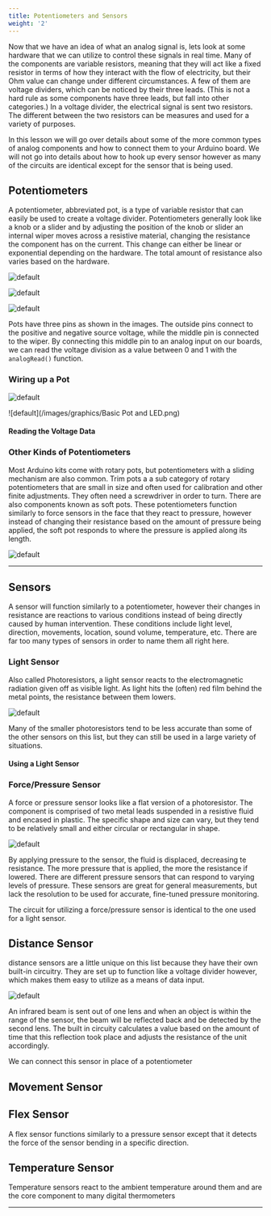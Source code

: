 ```yaml
---
title: Potentiometers and Sensors
weight: '2'
---
```


Now that we have an idea of what an analog signal is, lets look at some hardware that we can utilize to control these signals in real time. Many of the components are variable resistors, meaning that they will act like a fixed resistor in terms of how they interact with the flow of electricity, but their Ohm value can change under different circumstances. A few of them are voltage dividers, which can be noticed by their three leads. (This is not a hard rule as some components have three leads, but fall into other categories.) In a voltage divider, the electrical signal is sent two resistors. The different between the two resistors can be measures and used for a variety of purposes.

In this lesson we will go over details about some of the more common types of analog components and how to connect them to your Arduino board. We will not go into details about how to hook up every sensor however as many of the circuits are identical except for the sensor that is being used.

## Potentiometers

A potentiometer, abbreviated pot, is a type of variable resistor that can easily be used to create a voltage divider. Potentiometers generally look like a knob or a slider and by adjusting the position of the knob or slider an internal wiper moves across a resistive material, changing the resistance the component has on the current. This change can either be linear or exponential depending on the hardware. The total amount of resistance also varies based on the hardware.

![default](/images/graphics/pot1.jpg)

![default](/images/graphics/pot2.jpg)

![default](/images/graphics/slidepot.jpg)

Pots have three pins as shown in the images. The outside pins connect to the positive and negative source voltage, while the middle pin is connected to the wiper. By connecting this middle pin to an analog input on our boards, we can read the voltage division as a value between 0 and 1 with the `analogRead()` function.

### Wiring up a Pot

![default](/images/graphics/potwledcode.png)

![default](/images/graphics/Basic Pot and LED.png)

#### Reading the Voltage Data

### Other Kinds of Potentiometers

Most Arduino kits come with rotary pots, but potentiometers with a sliding mechanism are also common. Trim pots a a sub category of rotary potentiometers that are small in size and often used for calibration and other finite adjustments. They often need a screwdriver in order to turn. There are also components known as soft pots. These potentiometers function similarly to force sensors in the face that they react to pressure, however instead of changing their resistance based on the amount of pressure being applied, the soft pot responds to where the pressure is applied along its length. 

![default](/images/graphics/softpot.jpg)

---

## Sensors

A sensor will function similarly to a potentiometer, however their changes in resistance are reactions to various conditions instead of being directly caused by human intervention. These conditions include light level, direction, movements, location, sound volume, temperature, etc. There are far too many types of sensors in order to name them all right here.

### Light Sensor

Also called Photoresistors, a light sensor reacts to the electromagnetic radiation given off as visible light. As light hits the (often) red film behind the metal points, the resistance between them lowers.

![default](/images/graphics/lightsensor3.jpg)

Many of the smaller photoresistors tend to be less accurate than some of the other sensors on this list, but they can still be used in a large variety of situations.

#### Using a Light Sensor

### Force/Pressure Sensor

A force or pressure sensor looks like a flat version of a photoresistor. The component is comprised of two metal leads suspended in a resistive fluid and encased in plastic. The specific shape and size can vary, but they tend to be relatively small and either circular or rectangular in shape.

![default](/images/graphics/fps.jpg)

By applying pressure to the sensor, the fluid is displaced, decreasing te resistance. The more pressure that is applied, the more the resistance if lowered. There are different pressure sensors that can respond to varying levels of pressure. These sensors are great for general measurements, but lack the resolution to be used for accurate, fine-tuned pressure monitoring.

The circuit for utilizing a force/pressure sensor is identical to the one used for a light sensor.

## Distance Sensor

distance sensors are a little unique on this list because they have their own built-in circuitry. They are set up to function like a voltage divider however, which makes them easy to utilize as a means of data input.

![default](/images/graphics/motionsensor.jpg)

An infrared beam is sent out of one lens and when an object is within the range of the sensor, the beam will be reflected back and be detected by the second lens. The built in circuity calculates a value based on the amount of time that this reflection took place and adjusts the resistance of the unit accordingly. 

We can connect this sensor in place of a potentiometer

## Movement Sensor

## Flex Sensor

A flex sensor functions similarly to a pressure sensor except that it detects the force of the sensor bending in a specific direction.

## Temperature Sensor

Temperature sensors react to the ambient temperature around them and are the core component to many digital thermometers


---
